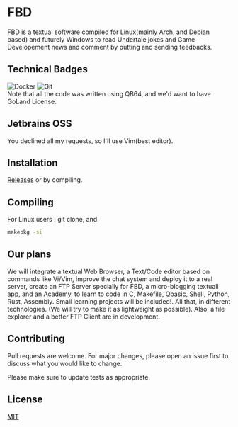 # FBD

FBD is a textual software compiled for Linux(mainly Arch, and Debian based) and futurely Windows to read Undertale jokes and Game Developement news and comment by putting and sending feedbacks. 

## Technical Badges
![Docker](https://img.shields.io/badge/docker-%230db7ed.svg?style=for-the-badge&logo=docker&logoColor=white)
![Git](https://img.shields.io/badge/git-%23F05033.svg?style=for-the-badge&logo=git&logoColor=white) <br>
Note that all the code was written using QB64, and we'd want to have GoLand License.

## Jetbrains OSS
You declined all my requests, so I'll use Vim(best editor).

## Installation
[Releases](https://github.com/FBDev64/FBD/releases) or by compiling.

## Compiling

For Linux users : git clone, and
```bash
makepkg -si
```

## Our plans
We will integrate a textual Web Browser, a Text/Code editor based on commands like Vi/Vim, improve the chat system and deploy it to a real server, create an FTP Server specially for FBD, a micro-blogging textuall app, and an Academy, to learn to code in C, Makefile, Qbasic, Shell, Python, Rust, Assembly. Small learning projects will be included!. All that, in different technologies. (We will try to make it as lightweight as possible). Also, a file explorer and a better FTP Client are in development.

## Contributing

Pull requests are welcome. For major changes, please open an issue first
to discuss what you would like to change.

Please make sure to update tests as appropriate.

## License

[MIT](https://choosealicense.com/licenses/mit/)
